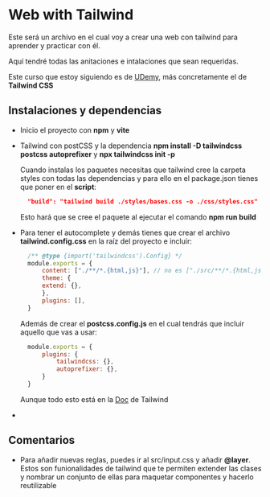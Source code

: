 # Web with Tailwind

Este será un archivo en el cual voy a crear una web con tailwind para aprender y practicar con él.

Aquí tendré todas las anitaciones e intalaciones que sean requeridas.

Este curso que estoy siguiendo es de [UDemy](https://www.udemy.com), más concretamente el de **Tailwind CSS**

## Instalaciones y dependencias

- Inicio el proyecto con **npm** y **vite**

- Tailwind con postCSS y la dependencia **npm install -D tailwindcss postcss autoprefixer** y **npx tailwindcss init -p**

  Cuando instalas los paquetes necesitas que tailwind cree la carpeta styles con todas las dependencias y para ello en el package.json tienes que poner en el **script**:

  ```json
    "build": "tailwind build ./styles/bases.css -o ./css/styles.css"
  ```

  Esto hará que se cree el paquete al ejecutar el comando **npm run build**

- Para tener el autocomplete y demás tienes que crear el archivo **tailwind.config.css** en la raíz del proyecto e incluir:

  ```js
    /** @type {import('tailwindcss').Config} */
    module.exports = {
        content: ["./**/*.{html,js}"], // no es ["./src/**/*.{html,js}"] con el src porque el html que estoy ejecutando está fuera 😑 por eos no iba
        theme: {
        extend: {},
        },
        plugins: [],
    }
  ```
  
  Además de crear el **postcss.config.js** en el cual tendrás que incluir aquello que vas a usar:

  ```js
    module.exports = {
        plugins: {
            tailwindcss: {},
            autoprefixer: {},
        }
    }
  ```

  Aunque todo esto está en la [Doc](https://tailwindcss.com/docs/installation/using-postcss) de Tailwind

-

## Comentarios

- Para añadir nuevas reglas, puedes ir al src/input.css y añadir **@layer**. Estos son funionalidades de tailwind que te permiten extender las clases y nombrar un conjunto de ellas para maquetar componentes y hacerlo reutilizable
